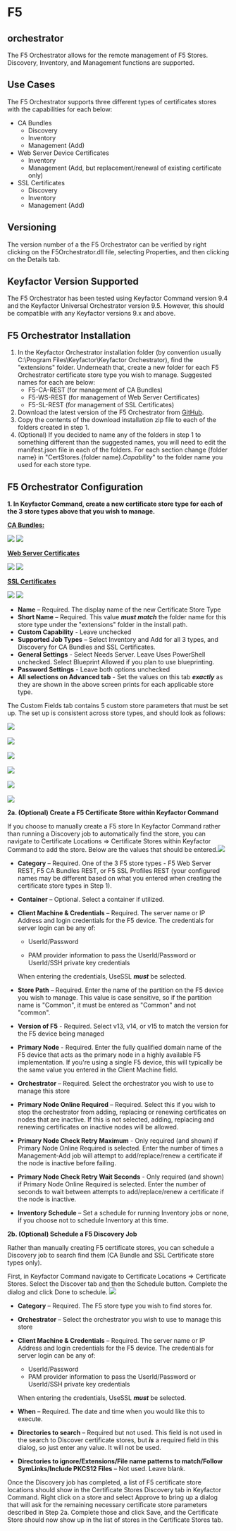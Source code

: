 # F5
## orchestrator

The F5 Orchestrator allows for the remote management of F5 Stores. Discovery, Inventory, and Management functions are supported.

<!-- add integration specific information below -->

## Use Cases

The F5 Orchestrator supports three different types of certificates stores with the capabilities for each below:

- CA Bundles
  - Discovery
  - Inventory
  - Management (Add)
- Web Server Device Certificates
  - Inventory
  - Management (Add, but replacement/renewal of existing certificate only) 
- SSL Certificates
  - Discovery
  - Inventory
  - Management (Add)




## Versioning

The version number of a the F5 Orchestrator can be verified by right clicking on the F5Orchestrator.dll file, selecting Properties, and then clicking on the Details tab.

## Keyfactor Version Supported

The F5 Orchestrator has been tested using Keyfactor Command version 9.4 and the Keyfactor Universal Orchestrator version 9.5.  However, this should be compatible with any Keyfactor versions 9.x and above.

## F5 Orchestrator Installation

1. In the Keyfactor Orchestrator installation folder (by convention usually C:\Program Files\Keyfactor\Keyfactor Orchestrator), find the "extensions" folder. Underneath that, create a new folder for each F5 Orchestrator certificate store type you wish to manage.  Suggested names for each are below:
    - F5-CA-REST (for management of CA Bundles)
    - F5-WS-REST (for management of Web Server Certificates)
    - F5-SL-REST (for management of SSL Certificates)
3. Download the latest version of the F5 Orchestrator from [GitHub](https://github.com/Keyfactor/f5-rest-orchestrator).
4. Copy the contents of the download installation zip file to each of the folders created in step 1.
5. (Optional) If you decided to name any of the folders in step 1 to something different than the suggested names, you will need to edit the manifest.json file in each of the folders.  For each section change {folder name} in "CertStores.{folder name}.*Capability*" to the folder name you used for each store type.


## F5 Orchestrator Configuration

**1. In Keyfactor Command, create a new certificate store type for each of the 3 store types above that you wish to manage.**

**<u>CA Bundles:</u>**

![](images/image1.png)
![](images/image2.png)



**<u>Web Server Certificates</u>**

![](images/image9.png)
![](images/image10.png)



**<u>SSL Certificates</u>**

![](images/image11.png)
![](images/image12.png)

- **Name** – Required. The display name of the new Certificate Store Type
- **Short Name** – Required. This value ***must match*** the folder name for this store type under the "extensions" folder in the install path.
- **Custom Capability** - Leave unchecked
- **Supported Job Types** – Select Inventory and Add for all 3 types, and Discovery for CA Bundles and SSL Certificates.
- **General Settings** - Select Needs Server.  Leave Uses PowerShell unchecked.  Select Blueprint Allowed if you plan to use blueprinting.
- **Password Settings** - Leave both options unchecked
- **All selections on Advanced tab** - Set the values on this tab ***exactly*** as they are shown in the above screen prints for each applicable store type.



The Custom Fields tab contains 5 custom store parameters that must be set up.  The set up is consistent across store types, and should look as follows:

![](images/image3.png)<br>  
![](images/image4.png)<br>  
![](images/image5.png)<br>  
![](images/image6.png)<br>  
![](images/image7.png)<br>  
![](images/image8.png)<br>  



**2a. (Optional) Create a F5 Certificate Store within Keyfactor Command**

If you choose to manually create a F5 store In Keyfactor Command rather than running a Discovery job to automatically find the store, you can navigate to Certificate Locations =\> Certificate Stores within Keyfactor Command to add the store. Below are the values that should be entered.![](Images/Image13.png)

- **Category** – Required.  One of the 3 F5 store types - F5 Web Server REST, F5 CA Bundles REST, or F5 SSL Profiles REST (your configured names may be different based on what you entered when creating the certificate store types in Step 1).

- **Container** – Optional.  Select a container if utilized.

- **Client Machine & Credentials** – Required.  The server name or IP Address and login credentials for the F5 device.  The credentials for server login can be any of:
  
  - UserId/Password
  
  - PAM provider information to pass the UserId/Password or UserId/SSH private key credentials
  
  
  When entering the credentials, UseSSL ***must*** be selected.
  
- **Store Path** – Required.  Enter the name of the partition on the F5 device you wish to manage.  This value is case sensitive, so if the partition name is "Common", it must be entered as "Common" and not "common".

- **Version of F5** - Required.  Select v13, v14, or v15 to match the version for the F5 device being managed

- **Primary Node** - Required.  Enter the fully qualified domain name of the F5 device that acts as the primary node in a highly available F5 implementation.  If you're using a single F5 device, this will typically be the same value you entered in the Client Machine field.

- **Orchestrator** – Required.  Select the orchestrator you wish to use to manage this store

- **Primary Node Online Required** – Required.  Select this if you wish to stop the orchestrator from adding, replacing or renewing certificates on nodes that are inactive.  If this is not selected, adding, replacing and renewing certificates on inactive nodes will be allowed.

- **Primary Node Check Retry Maximum** - Only required (and shown) if Primary Node Online Required is selected.  Enter the number of times a Management-Add job will attempt to add/replace/renew a certificate if the node is inactive before failing.

- **Primary Node Check Retry Wait Seconds** - Only required (and shown) if Primary Node Online Required is selected.  Enter the number of seconds to wait between attempts to add/replace/renew a certificate if the node is inactive.

- **Inventory Schedule** – Set a schedule for running Inventory jobs or none, if you choose not to schedule Inventory at this time.

**2b. (Optional) Schedule a F5 Discovery Job**

Rather than manually creating F5 certificate stores, you can schedule a Discovery job to search find them (CA Bundle and SSL Certificate store types only).

First, in Keyfactor Command navigate to Certificate Locations =\> Certificate Stores. Select the Discover tab and then the Schedule button. Complete the dialog and click Done to schedule.
![](images/image14.png)

- **Category** – Required. The F5 store type you wish to find stores for.

- **Orchestrator** – Select the orchestrator you wish to use to manage this store

- **Client Machine & Credentials** – Required.  The server name or IP Address and login credentials for the F5 device.  The credentials for server login can be any of:

  - UserId/Password
  - PAM provider information to pass the UserId/Password or UserId/SSH private key credentials
  
  When entering the credentials, UseSSL ***must*** be selected.
  
- **When** – Required. The date and time when you would like this to execute.

- **Directories to search** – Required but not used. This field is not used in the search to Discover certificate stores, but ***is*** a required field in this dialog, so just enter any value.  It will not be used.

- **Directories to ignore/Extensions/File name patterns to match/Follow SymLinks/Include PKCS12 Files** – Not used.  Leave blank.

Once the Discovery job has completed, a list of F5 certificate store locations should show in the Certificate Stores Discovery tab in Keyfactor Command. Right click on a store and select Approve to bring up a dialog that will ask for the remaining necessary certificate store parameters described in Step 2a.  Complete those and click Save, and the Certificate Store should now show up in the list of stores in the Certificate Stores tab.
